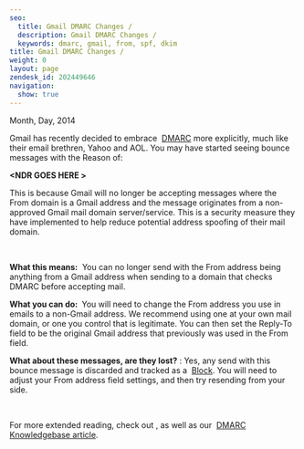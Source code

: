 ```yaml
---
seo:
  title: Gmail DMARC Changes / 
  description: Gmail DMARC Changes / 
  keywords: dmarc, gmail, from, spf, dkim
title: Gmail DMARC Changes / 
weight: 0
layout: page
zendesk_id: 202449646
navigation:
  show: true
---
```


Month, Day, 2014

Gmail has recently decided to embrace&nbsp; [DMARC](http://sendgrid.com/blog/dmarc-domain-based-message-authentication-reporting-conformance/)&nbsp;more explicitly, much like their email brethren, Yahoo and AOL.&nbsp;You may have started seeing bounce messages with the Reason of:

**<NDR GOES HERE&nbsp;>&nbsp;**

This is because Gmail&nbsp;will no longer be accepting messages where the From domain is a&nbsp;Gmail&nbsp;address&nbsp;and the message originates from a non-approved Gmail&nbsp;mail domain server/service. This is a security measure they have implemented to help reduce potential address spoofing of their mail domain.&nbsp;

&nbsp;

**What this means:** &nbsp;You can no longer send with the From address being anything from a Gmail address when sending to a domain that checks DMARC before accepting mail.&nbsp;

**What you can do:&nbsp;** You will need to change the From address you use in emails to a non-Gmail address. We recommend using one at your own mail domain, or one you control that is legitimate. You can then set the Reply-To field to be the original Gmail&nbsp;address that previously was used in the From field.&nbsp;

**What about these messages, are they lost?** : Yes, any send with this bounce message is discarded and tracked as a&nbsp; [Block](http://sendgrid.com/blocks). You will need to adjust your From address field settings, and then try resending from your side.

&nbsp;

For more extended reading, check out <LINK GOES HERE>,&nbsp;as well as our&nbsp; [DMARC Knowledgebase article](https://sendgrid.zendesk.com/hc/en-us/articles/200182958-Everything-about-DMARC-).

